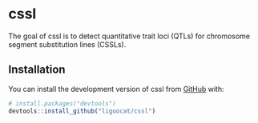 
<!-- README.md is generated from README.Rmd. Please edit that file -->

# cssl

<!-- badges: start -->
<!-- badges: end -->

The goal of cssl is to detect quantitative trait loci (QTLs) for
chromosome segment substitution lines (CSSLs).

## Installation

You can install the development version of cssl from
[GitHub](https://github.com/liguocat/cssl) with:

``` r
# install.packages("devtools")
devtools::install_github("liguocat/cssl")
```
